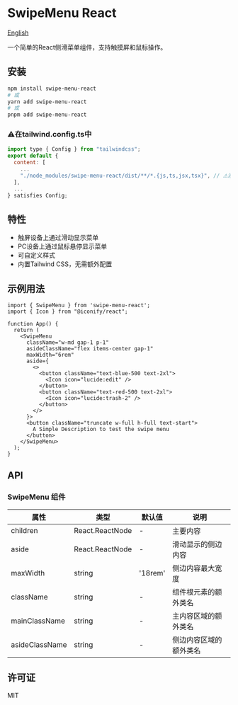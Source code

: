 # SwipeMenu React

[English](./README.md)

一个简单的React侧滑菜单组件，支持触摸屏和鼠标操作。

## 安装

```bash
npm install swipe-menu-react
# 或
yarn add swipe-menu-react
# 或
pnpm add swipe-menu-react
```


### ⚠在tailwind.config.ts中
```js
import type { Config } from "tailwindcss";
export default {
  content: [
    ...
    "./node_modules/swipe-menu-react/dist/**/*.{js,ts,jsx,tsx}", // ⚠添加这一行
  ],
  ...
} satisfies Config;
```

## 特性

- 触屏设备上通过滑动显示菜单
- PC设备上通过鼠标悬停显示菜单
- 可自定义样式
- 内置Tailwind CSS，无需额外配置

## 示例用法

```tsx
import { SwipeMenu } from 'swipe-menu-react';
import { Icon } from "@iconify/react";

function App() {
  return (
    <SwipeMenu
      className="w-md gap-1 p-1"
      asideClassName="flex items-center gap-1"
      maxWidth="6rem"
      aside={
        <>
          <button className="text-blue-500 text-2xl">
            <Icon icon="lucide:edit" />
          </button>
          <button className="text-red-500 text-2xl">
            <Icon icon="lucide:trash-2" />
          </button>
        </>
      }>
      <button className="truncate w-full h-full text-start">
        A Simple Description to test the swipe menu
      </button>
    </SwipeMenu>
  );
}
```

## API

### SwipeMenu 组件

| 属性 | 类型 | 默认值 | 说明 |
|------|------|-------|------|
| children | React.ReactNode | - | 主要内容 |
| aside | React.ReactNode | - | 滑动显示的侧边内容 |
| maxWidth | string | '18rem' | 侧边内容最大宽度 |
| className | string | - | 组件根元素的额外类名 |
| mainClassName | string | - | 主内容区域的额外类名 |
| asideClassName | string | - | 侧边内容区域的额外类名 |

## 许可证

MIT 